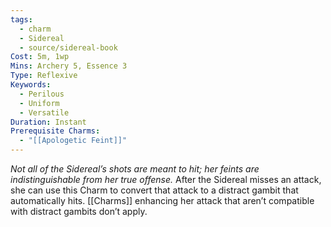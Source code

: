 ```yaml
---
tags:
  - charm
  - Sidereal
  - source/sidereal-book
Cost: 5m, 1wp
Mins: Archery 5, Essence 3
Type: Reflexive
Keywords:
  - Perilous
  - Uniform
  - Versatile
Duration: Instant
Prerequisite Charms:
  - "[[Apologetic Feint]]"
---
```

*Not all of the Sidereal’s shots are meant to hit; her feints are indistinguishable from her true offense.*
After the Sidereal misses an attack, she can use this Charm to convert that attack to a distract gambit that automatically hits. [[Charms]] enhancing her attack that aren’t compatible with distract gambits don’t apply.